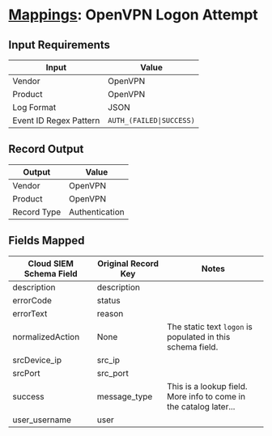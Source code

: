 # [Mappings](README.md): OpenVPN Logon Attempt

## Input Requirements

|Input|Value|
|-----|-----|
|Vendor|OpenVPN|
|Product|OpenVPN|
|Log Format|JSON|
|Event ID Regex Pattern|`AUTH_(FAILED\|SUCCESS)`|

## Record Output

|Output|Value|
|------|-----|
|Vendor|OpenVPN|
|Product|OpenVPN|
|Record Type|Authentication|

## Fields Mapped

|Cloud SIEM Schema Field|Original Record Key|Notes|
|-----------------------|-------------------|-----|
|description|description||
|errorCode|status||
|errorText|reason||
|normalizedAction|None|The static text `logon` is populated in this schema field.|
|srcDevice_ip|src_ip||
|srcPort|src_port||
|success|message_type|This is a lookup field. More info to come in the catalog later...|
|user_username|user||

